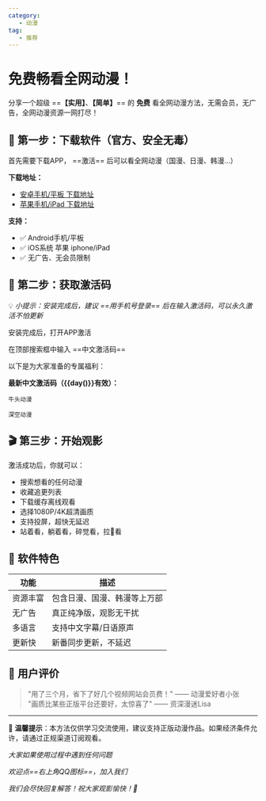 ```yaml
---
category:
   - 动漫
tag: 
   - 推荐
---
```


<script setup>
import {day} from '@tools/utils.ts'

</script>


# 免费畅看全网动漫！

分享一个超级 ==**【实用】**、**【简单】**== 的 **免费** 看全网动漫方法，无需会员，无广告，全网动漫资源一网打尽！

## 📱 第一步：下载软件（官方、安全无毒）

首先需要下载APP， ==激活== 后可以看全网动漫（国漫、日漫、韩漫...）

**下载地址：**

   * [安卓手机/平板 下载地址](https://www.wkbrowser.com/)
   * [苹果手机/iPad 下载地址](https://apps.apple.com/cn/app/%E6%82%9F%E7%A9%BA%E6%B5%8F%E8%A7%88%E5%99%A8-%E7%9C%8B%E7%9F%AD%E5%89%A7%E5%B0%8F%E8%AF%B4%E5%BD%B1%E8%A7%86/id6473782436)

**支持：**
- ✅ Android手机/平板
- ✅ iOS系统 苹果 iphone/iPad
- ✅ 无广告、无会员限制

## 🔑 第二步：获取激活码

💡 *小提示：安装完成后，建议 ==用手机号登录== 后在输入激活码，可以永久激活不怕更新*

安装完成后，打开APP激活

在顶部搜索框中输入 ==中文激活码==

以下是为大家准备的专属福利：

**最新中文激活码（{{day()}}有效）：**

```:no-line-numbers
牛头动漫
```
```:no-line-numbers
深空动漫
```



## 🎬 第三步：开始观影

激活成功后，你就可以：
- 搜索想看的任何动漫
- 收藏追更列表
- 下载缓存离线观看
- 选择1080P/4K超清画质
- 支持投屏，超快无延迟
- 站着看，躺着看，碎觉看，拉💩看

## 🌟 软件特色

| 功能 | 描述             |
|------|----------------|
| 资源丰富 | 包含日漫、国漫、韩漫等上万部 |
| 无广告 | 真正纯净版，观影无干扰    |
| 多语言 | 支持中文字幕/日语原声    |
| 更新快 | 新番同步更新，不延迟     |


## 💬 用户评价

> "用了三个月，省下了好几个视频网站会员费！" —— 动漫爱好者小张  
> "画质比某些正版平台还要好，太惊喜了" —— 资深漫迷Lisa

---

📢 **温馨提示**：本方法仅供学习交流使用，建议支持正版动漫作品。如果经济条件允许，请通过正规渠道订阅观看。

*大家如果使用过程中遇到任何问题*

*欢迎点==右上角QQ图标==，加入我们*

*我们会尽快回复解答！祝大家观影愉快！🎉*
